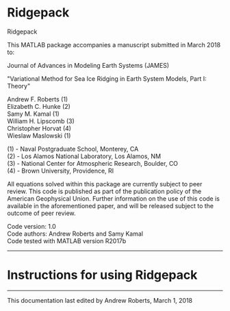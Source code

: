 # Ridgepack 

 Ridgepack 

 This MATLAB package accompanies a manuscript submitted in March 2018 to:

 Journal of Advances in Modeling Earth Systems (JAMES) 
 
 "Variational Method for Sea Ice Ridging in Earth System Models, Part I: Theory" 

 Andrew F. Roberts (1) \
 Elizabeth C. Hunke (2) \
 Samy M. Kamal (1) \
 William H. Lipscomb (3) \
 Christopher Horvat (4) \
 Wieslaw Maslowski (1)

 (1) - Naval Postgraduate School, Monterey, CA \
 (2) - Los Alamos National Laboratory, Los Alamos, NM \
 (3) - National Center for Atmospheric Research, Boulder, CO \
 (4) - Brown University, Providence, RI

 All equations solved within this package are currently subject to peer review. This
 code is published as part of the publication policy of the American Geophysical Union.
 Further information on the use of this code is available in the aforementioned paper,
 and will be released subject to the outcome of peer review.

 Code version: 1.0 \
 Code authors: Andrew Roberts and Samy Kamal \
 Code tested with MATLAB version R2017b 

 ----------------------------------------------------------------------------------------

# Instructions for using Ridgepack






 


 ----------------------------------------------------------------------------------------

 This documentation last edited by Andrew Roberts, March 1, 2018

